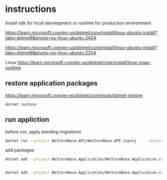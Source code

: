 


# instructions

Install sdk for local development or runtime for production environment

https://learn.microsoft.com/en-us/dotnet/core/install/linux-ubuntu-install?tabs=dotnet8&pivots=os-linux-ubuntu-2404

https://learn.microsoft.com/en-us/dotnet/core/install/linux-ubuntu-install?tabs=dotnet8&pivots=os-linux-ubuntu-2204

Linux
https://learn.microsoft.com/en-us/dotnet/core/install/linux-snap-runtime

## restore application packages

https://learn.microsoft.com/es-es/dotnet/core/tools/dotnet-restore

```
dotnet restore
```

## run appliction

before run, apply pending migrations

``` bash
dotnet run --project NetCoreBase.API/NetCoreBase.API.csproj -- --environment Local
```

add packages
```bash
dotnet add --project NetCoreBase.Application/NetCoreBase.Application.csproj package FluentValidation  


dotnet add --project NetCoreBase.Application/NetCoreBase.Application.csproj package Asp.Versioning.Mvc.ApiExplorer --version 8.1.0
```